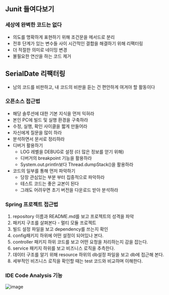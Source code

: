 
## Junit 들여다보기 

### 세상에 완벽한 코드는 없다
+ 의도를 명확하게 표현하기 위해 조건문을 메서드로 분리
+ 전후 단계가 있는 변수들 사이 시간적인 결합을 해결하기 위해 리팩터링
+ 더 적절한 의미로 네이밍 변경
+ 불필요한 연산을 하는 코드 제거

## SerialDate 리팩터링
+ 남의 코드를 비판하고, 내 코드의 비판을 듣는 건 편안하게 여겨야 할 활동이다

### 오픈소스 접근법
+ 해당 솔루션에 대한 기본 지식을 먼저 익혀라
+ 본인 PC에 빌드 및 실행 환경을 구축하라
+ 수정, 실행, 확인 사이클을 짧게 만들어라
+ 자신에게 질문을 많이 하라
+ 분석하면서 문서로 정리하라
+ 디버거 활용하기
  - LOG 레벨을 DEBUG로 설정 (더 많은 정보를 얻기 위해)
  - 디버거의 breakpoint 기능을 활용하라
  - System.out.println보다 Thread.dumpStack()을 활용하라
+ 코드의 일부를 통해 먼저 파악하기
  - 당장 관심있는 부분 부터 집중적으로 파악하라
  - 테스트 코드는 좋은 교본이 된다
  - 그래도 어려우면 초기 버전을 다운로드 받아 분석하라

### Spring 프로젝트 접근법
1. repository 이름과 README.md를 보고 프로젝트의 성격을 파악
2. 패키지 구조를 살펴본다 - 멀티 모듈 프로젝트
3. 빌드 설정 파일을 보고 dependency를 쓰는지 확인
4. config패키지 하위에 어떤 설정이 되어있나 본다.
5. controller 패키지 하위 코드를 보고 어떤 요청을 처리하는지 감을 잡는다.
6. service 패키지 하위를 보고 비즈니스 로직을 추측한다.
7. 데이터 구조를 알기 위해 resource 하위의 db설정 파일을 보고 db에 접근해 본다.
8. 세부적인 비즈니스 로직을 확인할 때는 test 코드와 비교하며 이해한다.

### IDE Code Analysis 기능

![image](https://user-images.githubusercontent.com/49984996/139586212-cfb93f46-6b60-4b20-bb15-0c680d3deecc.png)

